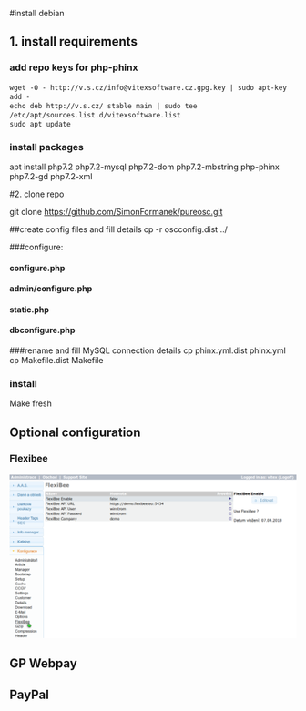 #install debian

## 1. install requirements

### add repo keys for php-phinx

    wget -O - http://v.s.cz/info@vitexsoftware.cz.gpg.key | sudo apt-key add -
    echo deb http://v.s.cz/ stable main | sudo tee /etc/apt/sources.list.d/vitexsoftware.list
    sudo apt update
### install packages

apt install php7.2 php7.2-mysql php7.2-dom php7.2-mbstring php-phinx php7.2-gd php7.2-xml

#2. clone repo

git clone https://github.com/SimonFormanek/pureosc.git

##create config files and fill details
cp -r oscconfig.dist ../

###configure:

#### configure.php

#### admin/configure.php

#### static.php

#### dbconfigure.php

###rename and fill MySQL connection details
  cp phinx.yml.dist phinx.yml
  cp Makefile.dist Makefile

### install
Make fresh


## Optional configuration

### Flexibee

![configure Flexibee](configure-flexibee.png)

## GP Webpay

## PayPal

